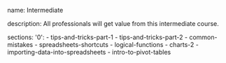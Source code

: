 name: Intermediate

description: All professionals will get value from this intermediate course.

sections:
  '0':
    - tips-and-tricks-part-1
    - tips-and-tricks-part-2
    - common-mistakes
    - spreadsheets-shortcuts
    - logical-functions
    - charts-2
    - importing-data-into-spreadsheets
    - intro-to-pivot-tables
